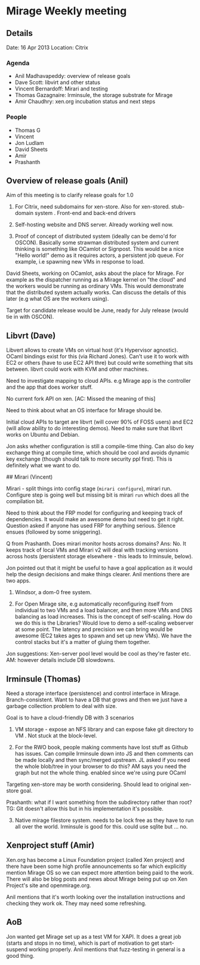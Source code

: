 # Mirage Weekly meeting

## Details 

Date: 16 Apr 2013
Location: Citrix

### Agenda

- Anil Madhavapeddy: overview of release goals
- Dave Scott: libvirt and other status
- Vincent Bernardoff: Mirari and testing
- Thomas Gazagnaire: Irminsule, the storage substrate for Mirage
- Amir Chaudhry: xen.org incubation status and next steps

### People

- Thomas G
- Vincent
- Jon Ludlam
- David Sheets
- Amir
- Prashanth


## Overview of release goals (Anil)

Aim of this meeting is to clarify release goals for 1.0

1. For Citrix, need subdomains for xen-store. Also for xen-stored.
stub-domain system . Front-end and back-end drivers

2. Self-hosting website and DNS server. Already working well now.

3. Proof of concept of distributed system (ideally can be demo'd for OSCON).
Basically some strawman distributed system and current thinking is something
like OCamlot or Signpost.  This would be a nice "Hello world!" demo as it
requires actors, a persistent job queue. For example, i.e spawning new VMs in
response to load.

David Sheets, working on OCamlot, asks about the place for Mirage.
For example as the dispatcher running as a Mirage kernel on "the cloud" and 
the workers would be running as ordinary VMs. This would demonstrate that 
the distributed system actually works.  Can discuss the details of this 
later (e.g what OS are the workers using).

Target for candidate release would be June, ready for July release (would tie
in with OSCON).

## Libvrt (Dave)

Libvert allows to create VMs on virtual host (it's Hypervisor agnostic). 
OCaml bindings exist for this (via Richard Jones).  Can't use it to work
with EC2 or others (have to use EC2 API thre) but could write something that 
sits between. libvrt could work with KVM and other machines.

Need to investigate mapping to cloud APIs. e.g Mirage app is the controller
and the app that does worker stuff.

No current fork API on xen. [AC: Missed the meaning of this]

Need to think about what an OS interface for Mirage should be.  

Initial cloud APIs to target are libvrt (will cover 90% of FOSS users) and 
EC2 (will allow ability to do interesting demos).  Need to make sure that 
libvrt works on Ubuntu and Debian.

Jon asks whether configuration is still a compile-time thing.  Can also do 
key exchange thing at compile time, which should be cool and avoids dynamic 
key exchange (though should talk to more security ppl first).  This is 
definitely what we want to do.

## Mirari (Vincent)


Mirari - split things into config stage (`mirari configure`), mirari run. 
Configure step is going well but missing bit is mirari `run` which does all 
the compilation bit.  

Need to think about the FRP model for configuring and keeping track of 
dependencies.  It would make an awesome demo but need to get it right.  
Question asked if anyone has used FRP for anything serious.  Silence ensues
(followed by some sniggering).

Q from Prashanth. Does mirari monitor hosts across domains?  Ans: No. It 
keeps track of local VMs and Mirari v2 will deal with tracking versions 
across hosts (persistent storage elsewhere - this leads to Irminsule, below).

Jon pointed out that it might be useful to have a goal application as it 
would help the design decisions and make things clearer.  Anil mentions 
there are two apps.  

1. Windsor, a dom-0 free system.  

2. For Open Mirage site, e.g automatically reconfiguring itself from 
individual to two VMs and a load balancer, and then more VMs and DNS 
balancing as load increases.  This is the concept of self-scaling.   How do 
we do this is the Libraries? Would love to demo a self-scaling webserver at 
some point.  The latency and precision we can bring would be awesome (EC2 
takes ages to spawn and set up new VMs).  We have the control stacks but 
it's a matter of gluing them together.

Jon suggestions: Xen-server pool level would be cool as they're faster etc. 
AM: however details include DB slowdowns.

## Irminsule (Thomas)

Need a storage interface (persistence) and control interface in Mirage.  
Branch-consistent.  Want to have a DB that grows and then we just have a 
garbage collection problem to deal with size. 

Goal is to have a cloud-friendly DB with 3 scenarios

1. VM storage - expose an NFS library and can expose fake git directory to VM
. Not stuck at the block-level. 

2. For the RWO book, people making comments have lost stuff as Github has 
issues.  Can compile Irminsule down into JS and then comments can be made 
locally and then sync/merged upstream.  JL asked if you need the whole 
blob/tree in your browser to do this? AM says you need the graph but not the 
whole thing.  enabled since we're using pure OCaml

Targeting xen-store may be worth considering.  Should lead to original xen-
store goal.

Prashanth: what if I want something from the subdirectory rather than root? 
TG: Git doesn't allow this but in his implementation it's possible.


3. Native mirage filestore system. needs to be lock free as they have to run 
all over the world.  Irminsule is good for this.  could use sqlite but 
... no.


## Xenproject stuff (Amir)

Xen.org has become a Linux Foundation project (called Xen project) and there 
have been some high profile announcements so far which explicitly mention 
Mirage OS so we can expect more attention being paid to the work.  There 
will also be blog posts and news about Mirage being put up on Xen Project's 
site and openmirage.org.

Anil mentions that it's worth looking over the installation instructions and 
checking they work ok. They may need some refreshing. 


## AoB

Jon wanted get Mirage set up as a test VM for XAPI. It does a great job
(starts and stops in no time), which is part of motivation to get start-
suspend working properly.  Anil mentions that fuzz-testing in general is a 
good thing.
